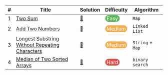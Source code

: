 | #    | Title                                                        | Solution                                                     | Difficulty                                                   | Algorithm        |
| ---- | ------------------------------------------------------------ | ------------------------------------------------------------ | ------------------------------------------------------------ | ---------------- |
| 1    | [Two Sum](https://leetcode.com/problems/two-sum/)            | [📝](https://github.com/banqinghe/bqh-leetcode/blob/master/1.TwoSum.js) | <span style="display: inline-block; background-color: #5CB85C; color: #FFFFFF; padding: 1px 5px; border-radius: 1020px">Easy</span> | `Map`            |
| 2    | [Add Two Numbers](https://leetcode.com/problems/add-two-numbers/) | [📝](https://github.com/banqinghe/bqh-leetcode/blob/master/2.AddTwoNumbers.js) | <span style="display: inline-block; background-color: #F0AD4E; color: #FFFFFF; padding: 1px 5px; border-radius: 1020px">Medium</span> | `Linked List`    |
| 3    | [Longest Substring Without Repeating Characters](https://leetcode.com/problems/longest-substring-without-repeating-characters/) | [📝](https://github.com/banqinghe/bqh-leetcode/blob/master/2.AddTwoNumbers.js) | <span style="display: inline-block; background-color: #F0AD4E; color: #FFFFFF; padding: 1px 5px; border-radius: 1020px">Medium</span> | `String` + `Map` |
| 4    | [Median of Two Sorted Arrays](https://leetcode.com/problems/median-of-two-sorted-arrays) | [📝](https://github.com/banqinghe/bqh-leetcode/blob/master/4.MedianofTwoSortedArrays.js) | <span style="display: inline-block; background-color: #D9534F; color: #FFFFFF; padding: 1px 5px; border-radius: 1020px">Hard</span> | `binary search` |

